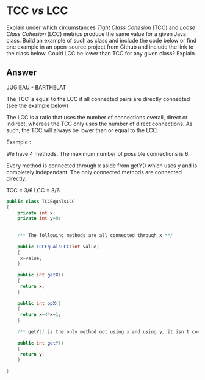 # TCC *vs* LCC

Explain under which circumstances *Tight Class Cohesion* (TCC) and *Loose Class Cohesion* (LCC) metrics produce the same value for a given Java class. Build an example of such as class and include the code below or find one example in an open-source project from Github and include the link to the class below. Could LCC be lower than TCC for any given class? Explain.

## Answer

JUGIEAU - BARTHELAT

The TCC is equal to the LCC if all connected pairs are directly connected (see the example below)

The LCC is a ratio that uses the number of connections overall, direct or indirect, whereas the TCC only uses the number of direct connections. As such, the TCC will always be lower than or equal to the LCC.


Example : 

We have 4 methods.
The maximum number of possible connections is 6.

Every method is connected through x aside from getY() which uses y and is completely independant. The only connected methods are connected directly.

TCC = 3/6
LCC = 3/6

```java
public class TCCEqualsLCC
{
    private int x;
    private int y=0;
    
    
    /** The following methods are all connected through x **/
    
    public TCCEqualsLCC(int value)
    {
   	 x=value;
    }
    
    public int getX()
    {
   	 return x;
    }
    
    public int opX()
    {
   	 return x=4*x+1;
    }
    
    /** getY() is the only method not using x and using y, it isn't connected to the others **/
    
    public int getY()
    {
   	 return y;
    }
    
}
```

